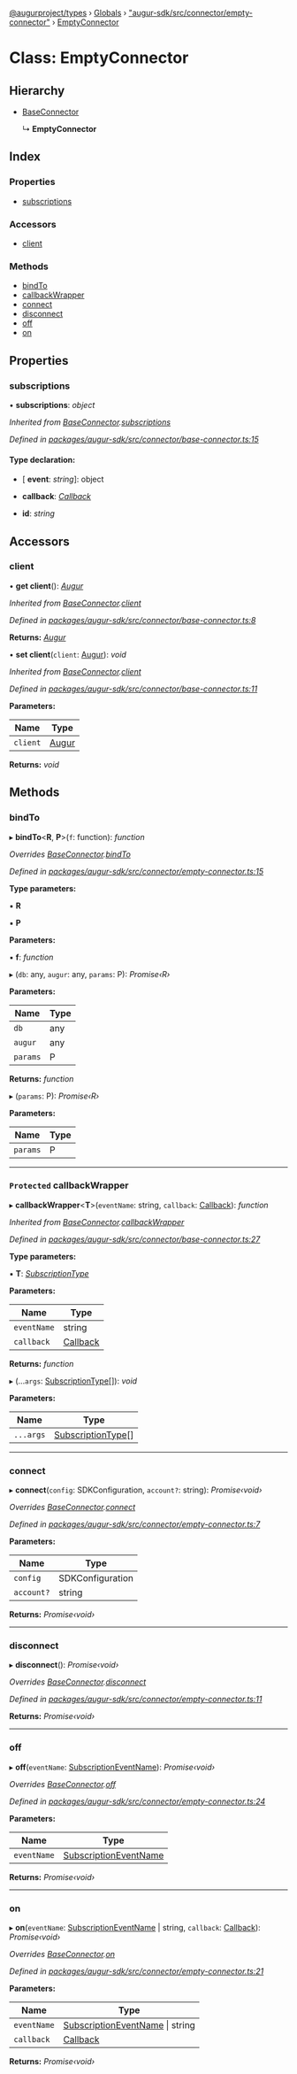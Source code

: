 [@augurproject/types](../README.md) › [Globals](../globals.md) › ["augur-sdk/src/connector/empty-connector"](../modules/_augur_sdk_src_connector_empty_connector_.md) › [EmptyConnector](_augur_sdk_src_connector_empty_connector_.emptyconnector.md)

# Class: EmptyConnector

## Hierarchy

* [BaseConnector](_augur_sdk_src_connector_base_connector_.baseconnector.md)

  ↳ **EmptyConnector**

## Index

### Properties

* [subscriptions](_augur_sdk_src_connector_empty_connector_.emptyconnector.md#subscriptions)

### Accessors

* [client](_augur_sdk_src_connector_empty_connector_.emptyconnector.md#client)

### Methods

* [bindTo](_augur_sdk_src_connector_empty_connector_.emptyconnector.md#bindto)
* [callbackWrapper](_augur_sdk_src_connector_empty_connector_.emptyconnector.md#protected-callbackwrapper)
* [connect](_augur_sdk_src_connector_empty_connector_.emptyconnector.md#connect)
* [disconnect](_augur_sdk_src_connector_empty_connector_.emptyconnector.md#disconnect)
* [off](_augur_sdk_src_connector_empty_connector_.emptyconnector.md#off)
* [on](_augur_sdk_src_connector_empty_connector_.emptyconnector.md#on)

## Properties

###  subscriptions

• **subscriptions**: *object*

*Inherited from [BaseConnector](_augur_sdk_src_connector_base_connector_.baseconnector.md).[subscriptions](_augur_sdk_src_connector_base_connector_.baseconnector.md#subscriptions)*

*Defined in [packages/augur-sdk/src/connector/base-connector.ts:15](https://github.com/AugurProject/augur/blob/69c4be52bf/packages/augur-sdk/src/connector/base-connector.ts#L15)*

#### Type declaration:

* \[ **event**: *string*\]: object

* **callback**: *[Callback](../modules/_augur_sdk_src_events_.md#callback)*

* **id**: *string*

## Accessors

###  client

• **get client**(): *[Augur](_augur_sdk_src_augur_.augur.md)*

*Inherited from [BaseConnector](_augur_sdk_src_connector_base_connector_.baseconnector.md).[client](_augur_sdk_src_connector_base_connector_.baseconnector.md#client)*

*Defined in [packages/augur-sdk/src/connector/base-connector.ts:8](https://github.com/AugurProject/augur/blob/69c4be52bf/packages/augur-sdk/src/connector/base-connector.ts#L8)*

**Returns:** *[Augur](_augur_sdk_src_augur_.augur.md)*

• **set client**(`client`: [Augur](_augur_sdk_src_augur_.augur.md)): *void*

*Inherited from [BaseConnector](_augur_sdk_src_connector_base_connector_.baseconnector.md).[client](_augur_sdk_src_connector_base_connector_.baseconnector.md#client)*

*Defined in [packages/augur-sdk/src/connector/base-connector.ts:11](https://github.com/AugurProject/augur/blob/69c4be52bf/packages/augur-sdk/src/connector/base-connector.ts#L11)*

**Parameters:**

Name | Type |
------ | ------ |
`client` | [Augur](_augur_sdk_src_augur_.augur.md) |

**Returns:** *void*

## Methods

###  bindTo

▸ **bindTo**<**R**, **P**>(`f`: function): *function*

*Overrides [BaseConnector](_augur_sdk_src_connector_base_connector_.baseconnector.md).[bindTo](_augur_sdk_src_connector_base_connector_.baseconnector.md#abstract-bindto)*

*Defined in [packages/augur-sdk/src/connector/empty-connector.ts:15](https://github.com/AugurProject/augur/blob/69c4be52bf/packages/augur-sdk/src/connector/empty-connector.ts#L15)*

**Type parameters:**

▪ **R**

▪ **P**

**Parameters:**

▪ **f**: *function*

▸ (`db`: any, `augur`: any, `params`: P): *Promise‹R›*

**Parameters:**

Name | Type |
------ | ------ |
`db` | any |
`augur` | any |
`params` | P |

**Returns:** *function*

▸ (`params`: P): *Promise‹R›*

**Parameters:**

Name | Type |
------ | ------ |
`params` | P |

___

### `Protected` callbackWrapper

▸ **callbackWrapper**<**T**>(`eventName`: string, `callback`: [Callback](../modules/_augur_sdk_src_events_.md#callback)): *function*

*Inherited from [BaseConnector](_augur_sdk_src_connector_base_connector_.baseconnector.md).[callbackWrapper](_augur_sdk_src_connector_base_connector_.baseconnector.md#protected-callbackwrapper)*

*Defined in [packages/augur-sdk/src/connector/base-connector.ts:27](https://github.com/AugurProject/augur/blob/69c4be52bf/packages/augur-sdk/src/connector/base-connector.ts#L27)*

**Type parameters:**

▪ **T**: *[SubscriptionType](../modules/_augur_sdk_src_event_handlers_.md#subscriptiontype)*

**Parameters:**

Name | Type |
------ | ------ |
`eventName` | string |
`callback` | [Callback](../modules/_augur_sdk_src_events_.md#callback) |

**Returns:** *function*

▸ (...`args`: [SubscriptionType](../modules/_augur_sdk_src_event_handlers_.md#subscriptiontype)[]): *void*

**Parameters:**

Name | Type |
------ | ------ |
`...args` | [SubscriptionType](../modules/_augur_sdk_src_event_handlers_.md#subscriptiontype)[] |

___

###  connect

▸ **connect**(`config`: SDKConfiguration, `account?`: string): *Promise‹void›*

*Overrides [BaseConnector](_augur_sdk_src_connector_base_connector_.baseconnector.md).[connect](_augur_sdk_src_connector_base_connector_.baseconnector.md#abstract-connect)*

*Defined in [packages/augur-sdk/src/connector/empty-connector.ts:7](https://github.com/AugurProject/augur/blob/69c4be52bf/packages/augur-sdk/src/connector/empty-connector.ts#L7)*

**Parameters:**

Name | Type |
------ | ------ |
`config` | SDKConfiguration |
`account?` | string |

**Returns:** *Promise‹void›*

___

###  disconnect

▸ **disconnect**(): *Promise‹void›*

*Overrides [BaseConnector](_augur_sdk_src_connector_base_connector_.baseconnector.md).[disconnect](_augur_sdk_src_connector_base_connector_.baseconnector.md#abstract-disconnect)*

*Defined in [packages/augur-sdk/src/connector/empty-connector.ts:11](https://github.com/AugurProject/augur/blob/69c4be52bf/packages/augur-sdk/src/connector/empty-connector.ts#L11)*

**Returns:** *Promise‹void›*

___

###  off

▸ **off**(`eventName`: [SubscriptionEventName](../enums/_augur_sdk_src_constants_.subscriptioneventname.md)): *Promise‹void›*

*Overrides [BaseConnector](_augur_sdk_src_connector_base_connector_.baseconnector.md).[off](_augur_sdk_src_connector_base_connector_.baseconnector.md#abstract-off)*

*Defined in [packages/augur-sdk/src/connector/empty-connector.ts:24](https://github.com/AugurProject/augur/blob/69c4be52bf/packages/augur-sdk/src/connector/empty-connector.ts#L24)*

**Parameters:**

Name | Type |
------ | ------ |
`eventName` | [SubscriptionEventName](../enums/_augur_sdk_src_constants_.subscriptioneventname.md) |

**Returns:** *Promise‹void›*

___

###  on

▸ **on**(`eventName`: [SubscriptionEventName](../enums/_augur_sdk_src_constants_.subscriptioneventname.md) | string, `callback`: [Callback](../modules/_augur_sdk_src_events_.md#callback)): *Promise‹void›*

*Overrides [BaseConnector](_augur_sdk_src_connector_base_connector_.baseconnector.md).[on](_augur_sdk_src_connector_base_connector_.baseconnector.md#abstract-on)*

*Defined in [packages/augur-sdk/src/connector/empty-connector.ts:21](https://github.com/AugurProject/augur/blob/69c4be52bf/packages/augur-sdk/src/connector/empty-connector.ts#L21)*

**Parameters:**

Name | Type |
------ | ------ |
`eventName` | [SubscriptionEventName](../enums/_augur_sdk_src_constants_.subscriptioneventname.md) &#124; string |
`callback` | [Callback](../modules/_augur_sdk_src_events_.md#callback) |

**Returns:** *Promise‹void›*
